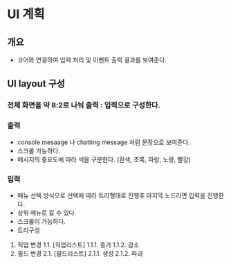 # UI 계획

## 개요
- 코어와 연결하여 입력 처리 및 이벤트 출력 결과를 보여준다.

## UI layout 구성
### 전체 화면을 약 8:2로 나눠 출력 : 입력으로 구성한다.

### 출력
- console mesaage 나 chatting message 처럼 문장으로 보여준다.
- 스크롤 가능하다.
- 메시지의 중요도에 따라 색을 구분한다. (흰색, 초록, 파랑, 노랑, 빨강)

### 입력
- 메뉴 선택 방식으로 선택에 따라 트리형태로 진행후 마지막 노드라면 입력을 진행한다.
- 상위 메뉴로 갈 수 있다.
- 스크롤이 가능하다.
- 트리구성
1. 직업 변경
1.1. [직업리스트]
1.1.1. 증가
1.1.2. 감소
2. 필드 변경
2.1. [필드리스트]
2.1.1. 생성
2.1.2. 파괴
